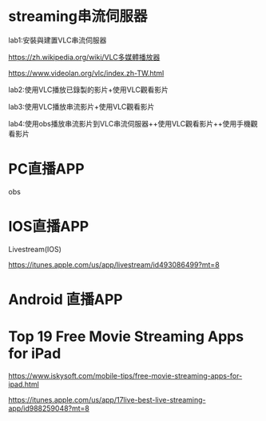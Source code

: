 # streaming串流伺服器

lab1:安裝與建置VLC串流伺服器

https://zh.wikipedia.org/wiki/VLC多媒體播放器

https://www.videolan.org/vlc/index.zh-TW.html


lab2:使用VLC播放已錄製的影片+使用VLC觀看影片

lab3:使用VLC播放串流影片+使用VLC觀看影片

lab4:使用obs播放串流影片到VLC串流伺服器++使用VLC觀看影片++使用手機觀看影片


# PC直播APP

obs


# IOS直播APP

Livestream(IOS)

https://itunes.apple.com/us/app/livestream/id493086499?mt=8

# Android 直播APP




# Top 19 Free Movie Streaming Apps for iPad

https://www.iskysoft.com/mobile-tips/free-movie-streaming-apps-for-ipad.html

https://itunes.apple.com/us/app/17live-best-live-streaming-app/id988259048?mt=8
